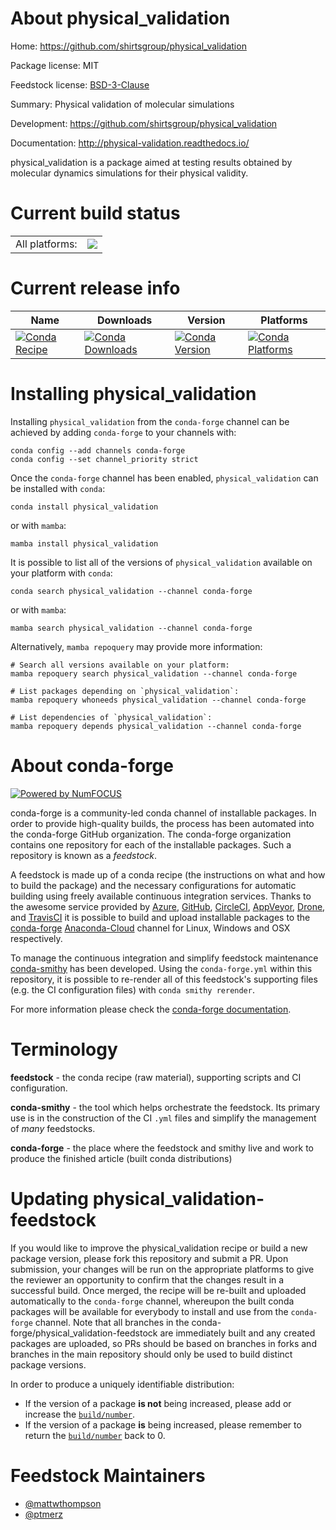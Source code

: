 About physical_validation
=========================

Home: https://github.com/shirtsgroup/physical_validation

Package license: MIT

Feedstock license: [BSD-3-Clause](https://github.com/conda-forge/physical_validation-feedstock/blob/main/LICENSE.txt)

Summary: Physical validation of molecular simulations

Development: https://github.com/shirtsgroup/physical_validation

Documentation: http://physical-validation.readthedocs.io/

physical_validation is a package aimed at testing results obtained by molecular dynamics
simulations for their physical validity.


Current build status
====================


<table><tr><td>All platforms:</td>
    <td>
      <a href="https://dev.azure.com/conda-forge/feedstock-builds/_build/latest?definitionId=14477&branchName=main">
        <img src="https://dev.azure.com/conda-forge/feedstock-builds/_apis/build/status/physical_validation-feedstock?branchName=main">
      </a>
    </td>
  </tr>
</table>

Current release info
====================

| Name | Downloads | Version | Platforms |
| --- | --- | --- | --- |
| [![Conda Recipe](https://img.shields.io/badge/recipe-physical_validation-green.svg)](https://anaconda.org/conda-forge/physical_validation) | [![Conda Downloads](https://img.shields.io/conda/dn/conda-forge/physical_validation.svg)](https://anaconda.org/conda-forge/physical_validation) | [![Conda Version](https://img.shields.io/conda/vn/conda-forge/physical_validation.svg)](https://anaconda.org/conda-forge/physical_validation) | [![Conda Platforms](https://img.shields.io/conda/pn/conda-forge/physical_validation.svg)](https://anaconda.org/conda-forge/physical_validation) |

Installing physical_validation
==============================

Installing `physical_validation` from the `conda-forge` channel can be achieved by adding `conda-forge` to your channels with:

```
conda config --add channels conda-forge
conda config --set channel_priority strict
```

Once the `conda-forge` channel has been enabled, `physical_validation` can be installed with `conda`:

```
conda install physical_validation
```

or with `mamba`:

```
mamba install physical_validation
```

It is possible to list all of the versions of `physical_validation` available on your platform with `conda`:

```
conda search physical_validation --channel conda-forge
```

or with `mamba`:

```
mamba search physical_validation --channel conda-forge
```

Alternatively, `mamba repoquery` may provide more information:

```
# Search all versions available on your platform:
mamba repoquery search physical_validation --channel conda-forge

# List packages depending on `physical_validation`:
mamba repoquery whoneeds physical_validation --channel conda-forge

# List dependencies of `physical_validation`:
mamba repoquery depends physical_validation --channel conda-forge
```


About conda-forge
=================

[![Powered by
NumFOCUS](https://img.shields.io/badge/powered%20by-NumFOCUS-orange.svg?style=flat&colorA=E1523D&colorB=007D8A)](https://numfocus.org)

conda-forge is a community-led conda channel of installable packages.
In order to provide high-quality builds, the process has been automated into the
conda-forge GitHub organization. The conda-forge organization contains one repository
for each of the installable packages. Such a repository is known as a *feedstock*.

A feedstock is made up of a conda recipe (the instructions on what and how to build
the package) and the necessary configurations for automatic building using freely
available continuous integration services. Thanks to the awesome service provided by
[Azure](https://azure.microsoft.com/en-us/services/devops/), [GitHub](https://github.com/),
[CircleCI](https://circleci.com/), [AppVeyor](https://www.appveyor.com/),
[Drone](https://cloud.drone.io/welcome), and [TravisCI](https://travis-ci.com/)
it is possible to build and upload installable packages to the
[conda-forge](https://anaconda.org/conda-forge) [Anaconda-Cloud](https://anaconda.org/)
channel for Linux, Windows and OSX respectively.

To manage the continuous integration and simplify feedstock maintenance
[conda-smithy](https://github.com/conda-forge/conda-smithy) has been developed.
Using the ``conda-forge.yml`` within this repository, it is possible to re-render all of
this feedstock's supporting files (e.g. the CI configuration files) with ``conda smithy rerender``.

For more information please check the [conda-forge documentation](https://conda-forge.org/docs/).

Terminology
===========

**feedstock** - the conda recipe (raw material), supporting scripts and CI configuration.

**conda-smithy** - the tool which helps orchestrate the feedstock.
                   Its primary use is in the construction of the CI ``.yml`` files
                   and simplify the management of *many* feedstocks.

**conda-forge** - the place where the feedstock and smithy live and work to
                  produce the finished article (built conda distributions)


Updating physical_validation-feedstock
======================================

If you would like to improve the physical_validation recipe or build a new
package version, please fork this repository and submit a PR. Upon submission,
your changes will be run on the appropriate platforms to give the reviewer an
opportunity to confirm that the changes result in a successful build. Once
merged, the recipe will be re-built and uploaded automatically to the
`conda-forge` channel, whereupon the built conda packages will be available for
everybody to install and use from the `conda-forge` channel.
Note that all branches in the conda-forge/physical_validation-feedstock are
immediately built and any created packages are uploaded, so PRs should be based
on branches in forks and branches in the main repository should only be used to
build distinct package versions.

In order to produce a uniquely identifiable distribution:
 * If the version of a package **is not** being increased, please add or increase
   the [``build/number``](https://docs.conda.io/projects/conda-build/en/latest/resources/define-metadata.html#build-number-and-string).
 * If the version of a package **is** being increased, please remember to return
   the [``build/number``](https://docs.conda.io/projects/conda-build/en/latest/resources/define-metadata.html#build-number-and-string)
   back to 0.

Feedstock Maintainers
=====================

* [@mattwthompson](https://github.com/mattwthompson/)
* [@ptmerz](https://github.com/ptmerz/)

